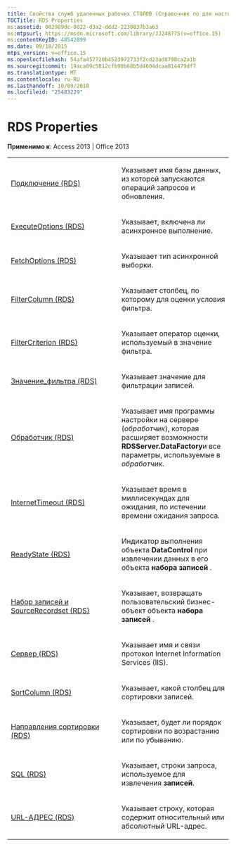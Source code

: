 ```yaml
---
title: Свойства служб удаленных рабочих СТОЛОВ (Справочник по для настольных баз данных Access)
TOCTitle: RDS Properties
ms:assetid: 002989dc-0022-d3a2-ddd2-2230837b3a63
ms:mtpsurl: https://msdn.microsoft.com/library/JJ248775(v=office.15)
ms:contentKeyID: 48542899
ms.date: 09/18/2015
mtps_version: v=office.15
ms.openlocfilehash: 54afa457720b4523972733f2cd23ad8798ca2a1b
ms.sourcegitcommit: 19aca09c5812cfb98b68b5d4604dcaa814479df7
ms.translationtype: MT
ms.contentlocale: ru-RU
ms.lasthandoff: 10/09/2018
ms.locfileid: "25483229"
---
```

# <a name="rds-properties"></a>RDS Properties


**Применимо к**: Access 2013 | Office 2013

<table>
<colgroup>
<col style="width: 50%" />
<col style="width: 50%" />
</colgroup>
<tbody>
<tr class="odd">
<td><p><a href="connect-property-rds.md">Подключение (RDS)</a></p></td>
<td><p>Указывает имя базы данных, из которой запускаются операций запросов и обновления.</p></td>
</tr>
<tr class="even">
<td><p><a href="executeoptions-property-rds.md">ExecuteOptions (RDS)</a></p></td>
<td><p>Указывает, включена ли асинхронное выполнение.</p></td>
</tr>
<tr class="odd">
<td><p><a href="fetchoptions-property-rds.md">FetchOptions (RDS)</a></p></td>
<td><p>Указывает тип асинхронной выборки.</p></td>
</tr>
<tr class="even">
<td><p><a href="filtercolumn-property-rds.md">FilterColumn (RDS)</a></p></td>
<td><p>Указывает столбец, по которому для оценки условия фильтра.</p></td>
</tr>
<tr class="odd">
<td><p><a href="filtercriterion-property-rds.md">FilterCriterion (RDS)</a></p></td>
<td><p>Указывает оператор оценки, используемый в значение фильтра.</p></td>
</tr>
<tr class="even">
<td><p><a href="filtervalue-property-rds.md">Значение_фильтра (RDS)</a></p></td>
<td><p>Указывает значение для фильтрации записей.</p></td>
</tr>
<tr class="odd">
<td><p><a href="handler-property-rds.md">Обработчик (RDS)</a></p></td>
<td><p>Указывает имя программы настройки на сервере (<em>обработчик</em>), которая расширяет возможности <strong>RDSServer.DataFactory</strong>и все параметры, используемые в <em>обработчик</em>.</p></td>
</tr>
<tr class="even">
<td><p><a href="internettimeout-property-rds.md">InternetTimeout (RDS)</a></p></td>
<td><p>Указывает время в миллисекундах для ожидания, по истечении времени ожидания запроса.</p></td>
</tr>
<tr class="odd">
<td><p><a href="readystate-property-rds.md">ReadyState (RDS)</a></p></td>
<td><p>Индикатор выполнения объекта <strong>DataControl</strong> при извлечении данных в его объекта <strong>набора записей</strong> .</p></td>
</tr>
<tr class="even">
<td><p><a href="recordset-sourcerecordset-properties-rds.md">Набор записей и SourceRecordset (RDS)</a></p></td>
<td><p>Указывает, возвращать пользовательский бизнес-объект объекта <strong>набора записей</strong> .</p></td>
</tr>
<tr class="odd">
<td><p><a href="server-property-rds.md">Сервер (RDS)</a></p></td>
<td><p>Указывает имя и связи протокол Internet Information Services (IIS).</p></td>
</tr>
<tr class="even">
<td><p><a href="sortcolumn-property-rds.md">SortColumn (RDS)</a></p></td>
<td><p>Указывает, какой столбец для сортировки записей.</p></td>
</tr>
<tr class="odd">
<td><p><a href="sortdirection-property-rds.md">Направления сортировки (RDS)</a></p></td>
<td><p>Указывает, будет ли порядок сортировки по возрастанию или по убыванию.</p></td>
</tr>
<tr class="even">
<td><p><a href="https://msdn.microsoft.com/library/jj248989(v=office.15)">SQL (RDS)</a></p></td>
<td><p>Указывает, строки запроса, используемое для извлечения <strong>записей</strong>.</p></td>
</tr>
<tr class="odd">
<td><p><a href="url-property-rds.md">URL-АДРЕС (RDS)</a></p></td>
<td><p>Указывает строку, которая содержит относительный или абсолютный URL-адрес.</p></td>
</tr>
</tbody>
</table>

